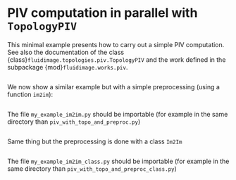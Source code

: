 # PIV computation in parallel with `TopologyPIV`

This minimal example presents how to carry out a simple PIV computation.  See
also the documentation of the class
{class}`fluidimage.topologies.piv.TopologyPIV` and the work defined in the
subpackage {mod}`fluidimage.works.piv`.

```{literalinclude} piv_with_topology.py
```

We now show a similar example but with a simple preprocessing (using a function
`im2im`):

```{literalinclude} piv_with_topo_and_preproc.py
```

The file `my_example_im2im.py` should be importable (for example in the same
directory than `piv_with_topo_and_preproc.py`)

```{literalinclude} my_example_im2im.py
```

Same thing but the preprocessing is done with a class `Im2Im`

```{literalinclude} piv_with_topo_and_preproc_class.py
```

The file `my_example_im2im_class.py` should be importable (for example in the
same directory than `piv_with_topo_and_preproc_class.py`)

```{literalinclude} my_example_im2im_class.py
```
